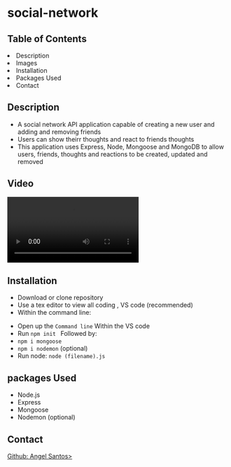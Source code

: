 # social-network

## Table of Contents
<li> Description </li>
<li> Images </li>
<li> Installation </li>
<li> Packages Used </li>
<li> Contact</li>

## Description 
* A social network API application capable of creating a new user and adding and removing friends
* Users can show theirr thoughts and react to friends thoughts
* This application uses Express, Node, Mongoose and MongoDB to allow users, friends, thoughts and reactions to be created, updated and removed 

## Video
<video src="demo.mov" width=300> </video>


## Installation

* Download or clone repository 
* Use a tex editor to view all coding , VS code (recommended)
*  Within the command line:
- Open up the ``` Command line ``` Within the VS code
- Run ```npm init ```
Followed by:
- ```npm i mongoose ```
- ``` npm i nodemon ``` (optional)
- Run node: ``` node (filename).js ``` 

## packages Used 
- Node.js
- Express
- Mongoose
- Nodemon (optional)

## Contact

<a href='https://github.com/santosangel1126'>Github: Angel Santos>